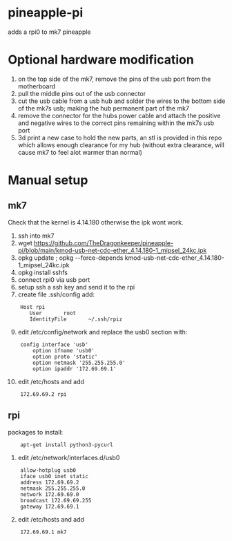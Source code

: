 # pineapple-pi
adds a rpi0 to mk7 pineapple

# Optional hardware modification
1. on the top side of the mk7, remove the pins of the usb port from the motherboard
2. pull the middle pins out of the usb connector
3. cut the usb cable from a usb hub and solder the wires to the bottom side of the mk7s usb; making the hub permanent part of the mk7
4. remove the connector for the hubs power cable and attach the positive and negative wires to the correct pins remaining within the mk7s usb port
5. 3d print a new case to hold the new parts, an stl is provided in this repo which allows enough clearance for my hub (without extra clearance, will cause mk7 to feel alot warmer than normal)

# Manual setup

## mk7
Check that the kernel is 4.14.180 otherwise the ipk wont work.
1. ssh into mk7
2. wget https://github.com/TheDragonkeeper/pineapple-pi/blob/main/kmod-usb-net-cdc-ether_4.14.180-1_mipsel_24kc.ipk
4. opkg update ; opkg --force-depends kmod-usb-net-cdc-ether_4.14.180-1_mipsel_24kc.ipk
5. opkg install sshfs
6. connect rpi0 via usb port
7. setup ssh a ssh key and send it to the rpi
8. create file .ssh/config add:
```
    Host rpi
       User       root
       IdentityFile       ~/.ssh/rpiz
```
9. edit /etc/config/network and replace the usb0 section with:
```
    config interface 'usb'
        option ifname 'usb0'
        option proto 'static'
        option netmask '255.255.255.0'
        option ipaddr '172.69.69.1'
 ```
 
 10. edit /etc/hosts and add
 ```
     172.69.69.2 rpi
```


## rpi
packages to install:
```
    apt-get install python3-pycurl
```
1. edit /etc/network/interfaces.d/usb0
```
    allow-hotplug usb0
    iface usb0 inet static
    address 172.69.69.2
    netmask 255.255.255.0
    network 172.69.69.0
    broadcast 172.69.69.255
    gateway 172.69.69.1
```
2. edit /etc/hosts and add
```
    172.69.69.1 mk7
```
